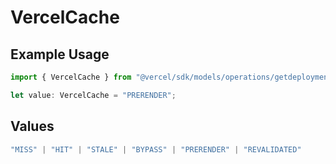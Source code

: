 # VercelCache

## Example Usage

```typescript
import { VercelCache } from "@vercel/sdk/models/operations/getdeploymentevents.js";

let value: VercelCache = "PRERENDER";
```

## Values

```typescript
"MISS" | "HIT" | "STALE" | "BYPASS" | "PRERENDER" | "REVALIDATED"
```